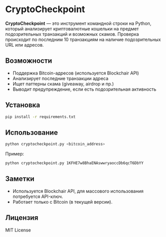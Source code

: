 # CryptoCheckpoint

**CryptoCheckpoint** — это инструмент командной строки на Python, который анализирует криптовалютные кошельки на предмет подозрительных транзакций и возможных скамов. Проверка происходит по последним 10 транзакциям на наличие подозрительных URL или адресов.

## Возможности

- Поддержка Bitcoin-адресов (используется Blockchair API)
- Анализирует последние транзакции адреса
- Ищет паттерны скама (giveaway, airdrop и пр.)
- Выводит предупреждение, если есть подозрительная активность

## Установка

```bash
pip install -r requirements.txt
```

## Использование

```bash
python cryptocheckpoint.py <bitcoin_address>
```

Пример:

```bash
python cryptocheckpoint.py 1KFHE7w8BhaENAswwryaoccDb6qcT6DbYY
```

## Заметки

- Используется Blockchair API, для массового использования потребуется API-ключ.
- Работает только с Bitcoin (в текущей версии).

## Лицензия

MIT License
